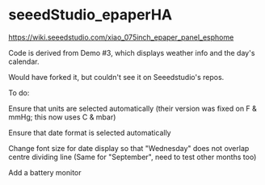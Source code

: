 # seeedStudio_epaperHA

https://wiki.seeedstudio.com/xiao_075inch_epaper_panel_esphome

Code is derived from Demo #3, which displays weather info and the day's calendar.

Would have forked it, but couldn't see it on Seeedstudio's repos.



To do:

Ensure that units are selected automatically (their version was fixed on F & mmHg; this now uses C & mbar)

Ensure that date format is selected automatically 

Change font size for date display so that "Wednesday" does not overlap centre dividing line
(Same for "September", need to test other months too)

Add a battery monitor

